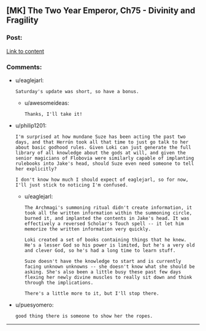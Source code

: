 ## [MK] The Two Year Emperor, Ch75 - Divinity and Fragility

### Post:

[Link to content](https://www.fanfiction.net/s/9669819/75/The-Two-Year-Emperor)

### Comments:

- u/eaglejarl:
  ```
  Saturday's update was short, so have a bonus.
  ```

  - u/awesomeideas:
    ```
    Thanks, I'll take it!
    ```

- u/philip1201:
  ```
  I'm surprised at how mundane Suze has been acting the past two days, and that Herrún took all that time to just go talk to her about basic godhood rules. Given Loki can just generate the full library of all knowledge about the gods at will, and given the senior magicians of Flobovia were similarly capable of implanting rulebooks into Jake's head, should Suze even need someone to tell her explicitly?

  I don't know how much I should expect of eaglejarl, so for now, I'll just stick to noticing I'm confused.
  ```

  - u/eaglejarl:
    ```
    The Archmagi's summoning ritual didn't create information, it took all the written information within the summoning circle, burned it, and implanted the contents in Jake's head. It was effectively a reversed Scholar's Touch spell -- it let him memorize the written information very quickly. 

    Loki created a set of books containing things that he knew. He's a lesser God so his power is limited, but he's a very old and clever God, so he's had a long time to learn stuff. 

    Suze doesn't have the knowledge to start and is currently facing unknown unknowns -- she doesn't know what she should be asking. She's also been a little busy these past few days flexing her newly divine muscles to really sit down and think through the implications. 

    There's a little more to it, but I'll stop there.
    ```

- u/puesyomero:
  ```
  good thing there is someone to show her the ropes.
  ```

---

